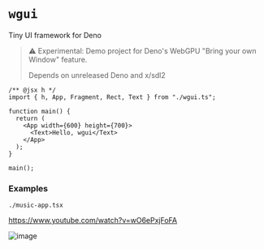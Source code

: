 # `wgui`

Tiny UI framework for Deno

> ⚠️ Experimental: Demo project for Deno's WebGPU "Bring your own Window" feature.
> 
> Depends on unreleased Deno and x/sdl2

```tsx
/** @jsx h */
import { h, App, Fragment, Rect, Text } from "./wgui.ts"; 

function main() {
  return (
    <App width={600} height={700}>
      <Text>Hello, wgui</Text>
    </App>
  );
}

main();
```

### Examples

`./music-app.tsx`

https://www.youtube.com/watch?v=wO6ePxjFoFA

![image](https://github.com/littledivy/wgui/assets/34997667/d7a14e14-be44-4462-b740-848315042f9e)


<!--
# App

## Events

# Renderer

## Quad

### Textures

### Border radius

## Glyph

Multiple ways to render font:

- Generate vertices in CPU.
- Texture atlas
- SDF

Homework:

- z-index
- text bounding
- texture atlas for images
-->
